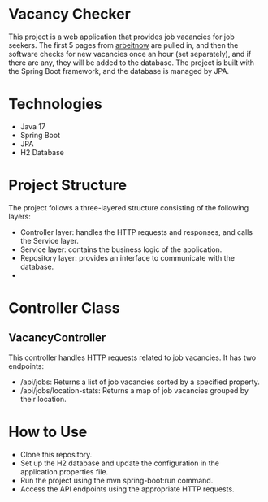 # Vacancy Checker
This project is a web application that provides job vacancies for job seekers. The first 5 pages from [arbeitnow](https://www.arbeitnow.com/) are pulled in, and then the software checks for new vacancies once an hour (set separately), and if there are any, they will be added to the database. The project is built with the Spring Boot framework, and the database is managed by JPA.

# Technologies
- Java 17
- Spring Boot
- JPA
- H2 Database

# Project Structure
The project follows a three-layered structure consisting of the following layers:
- Controller layer: handles the HTTP requests and responses, and calls the Service layer.
- Service layer: contains the business logic of the application.
- Repository layer: provides an interface to communicate with the database.
- 
# Controller Class
## VacancyController
This controller handles HTTP requests related to job vacancies. It has two endpoints:
- /api/jobs: Returns a list of job vacancies sorted by a specified property.
- /api/jobs/location-stats: Returns a map of job vacancies grouped by their location.

# How to Use
- Clone this repository.
- Set up the H2 database and update the configuration in the application.properties file.
- Run the project using the mvn spring-boot:run command.
- Access the API endpoints using the appropriate HTTP requests.